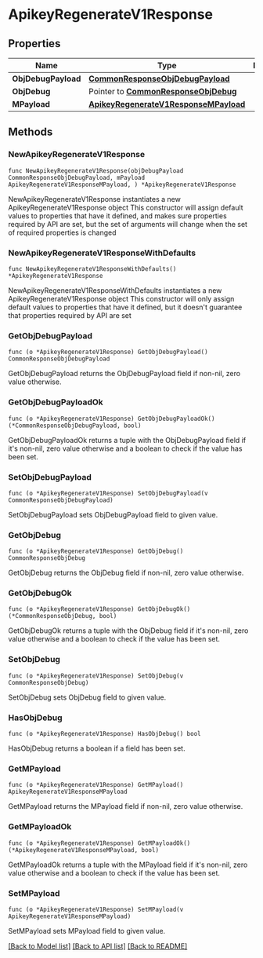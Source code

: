 # ApikeyRegenerateV1Response

## Properties

Name | Type | Description | Notes
------------ | ------------- | ------------- | -------------
**ObjDebugPayload** | [**CommonResponseObjDebugPayload**](CommonResponseObjDebugPayload.md) |  | 
**ObjDebug** | Pointer to [**CommonResponseObjDebug**](CommonResponseObjDebug.md) |  | [optional] 
**MPayload** | [**ApikeyRegenerateV1ResponseMPayload**](ApikeyRegenerateV1ResponseMPayload.md) |  | 

## Methods

### NewApikeyRegenerateV1Response

`func NewApikeyRegenerateV1Response(objDebugPayload CommonResponseObjDebugPayload, mPayload ApikeyRegenerateV1ResponseMPayload, ) *ApikeyRegenerateV1Response`

NewApikeyRegenerateV1Response instantiates a new ApikeyRegenerateV1Response object
This constructor will assign default values to properties that have it defined,
and makes sure properties required by API are set, but the set of arguments
will change when the set of required properties is changed

### NewApikeyRegenerateV1ResponseWithDefaults

`func NewApikeyRegenerateV1ResponseWithDefaults() *ApikeyRegenerateV1Response`

NewApikeyRegenerateV1ResponseWithDefaults instantiates a new ApikeyRegenerateV1Response object
This constructor will only assign default values to properties that have it defined,
but it doesn't guarantee that properties required by API are set

### GetObjDebugPayload

`func (o *ApikeyRegenerateV1Response) GetObjDebugPayload() CommonResponseObjDebugPayload`

GetObjDebugPayload returns the ObjDebugPayload field if non-nil, zero value otherwise.

### GetObjDebugPayloadOk

`func (o *ApikeyRegenerateV1Response) GetObjDebugPayloadOk() (*CommonResponseObjDebugPayload, bool)`

GetObjDebugPayloadOk returns a tuple with the ObjDebugPayload field if it's non-nil, zero value otherwise
and a boolean to check if the value has been set.

### SetObjDebugPayload

`func (o *ApikeyRegenerateV1Response) SetObjDebugPayload(v CommonResponseObjDebugPayload)`

SetObjDebugPayload sets ObjDebugPayload field to given value.


### GetObjDebug

`func (o *ApikeyRegenerateV1Response) GetObjDebug() CommonResponseObjDebug`

GetObjDebug returns the ObjDebug field if non-nil, zero value otherwise.

### GetObjDebugOk

`func (o *ApikeyRegenerateV1Response) GetObjDebugOk() (*CommonResponseObjDebug, bool)`

GetObjDebugOk returns a tuple with the ObjDebug field if it's non-nil, zero value otherwise
and a boolean to check if the value has been set.

### SetObjDebug

`func (o *ApikeyRegenerateV1Response) SetObjDebug(v CommonResponseObjDebug)`

SetObjDebug sets ObjDebug field to given value.

### HasObjDebug

`func (o *ApikeyRegenerateV1Response) HasObjDebug() bool`

HasObjDebug returns a boolean if a field has been set.

### GetMPayload

`func (o *ApikeyRegenerateV1Response) GetMPayload() ApikeyRegenerateV1ResponseMPayload`

GetMPayload returns the MPayload field if non-nil, zero value otherwise.

### GetMPayloadOk

`func (o *ApikeyRegenerateV1Response) GetMPayloadOk() (*ApikeyRegenerateV1ResponseMPayload, bool)`

GetMPayloadOk returns a tuple with the MPayload field if it's non-nil, zero value otherwise
and a boolean to check if the value has been set.

### SetMPayload

`func (o *ApikeyRegenerateV1Response) SetMPayload(v ApikeyRegenerateV1ResponseMPayload)`

SetMPayload sets MPayload field to given value.



[[Back to Model list]](../README.md#documentation-for-models) [[Back to API list]](../README.md#documentation-for-api-endpoints) [[Back to README]](../README.md)


